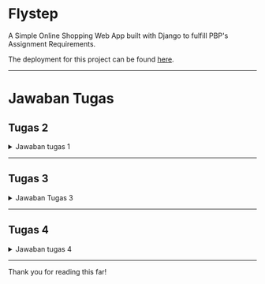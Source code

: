 # Flystep
A Simple Online Shopping Web App built with Django to fulfill PBP's Assignment Requirements.

The deployment for this project can be found [here](https://vincent-valentino-flystep.pbp.cs.ui.ac.id).

---

# Jawaban Tugas

## Tugas 2

<details>
<summary>Jawaban tugas 1</summary>

### 1. Cara penyelesaian checklist
- Menentukan tema kecil, akhirnya menetapkan tema kecil pada pakaian dan sepatu dalam olahraga.
- Membuat sebuah directory baru, disini saya beri nama flystep, sama dengan nama project yang digunakan.
- Inisialisasi git di root project ini
- Inisialisasi virtual env menggunakan venv (di root project ini juga)
- Copy .gitignore dan requirements.txt dari project tutorial, karena isi kedua file ini seharusnya serupa, dan tidak terlalu penting (untuk pembelajaran).
- Membaca beberapa docs dari UI library yang menyediakan CDN untuk penggunaan langsung, memutuskan untuk memilih daisyui karena mudah.
- Start django project, pada root directory project ini, dengan nama yang sama dengan nama directory project ini.
- Start django app, dengan nama main sesuai keperluan soal dan konvensi.
- Menambahkan sebuah model sesuai keperluan soal ditambahkan stok, created, dan updated at (sering digunakan, ini utk future proof)
- Membuat sebuah template baru di dalam aplikasi main dan mencoba menggunakannya melalui penambahan fungsi render_main pada views.py dan inklusi path tersebut pada main.urls, dan registrasi pada flystep.urls.
- Register model pada main.admin, namun tidak berhasil, menemukan referensi dari stackoverflow, mengganti `admin.register(Product)` menjadi `admin.site.register(Product)`.
- Menambahkan produk melalui django admin (pada sqlite).
- Menambahkan context pada fungsi render_main dan menambahkan penggunaannya pada template main.html.
- Mengubah theme yang digunakan pada template main.html
- Menambahkan beberapa product melalui `python manage.py shell` di PWS.
- Walaupun app benar, sadar kesalahan pengerjaan jawaban tugas di readme ini (Harusnya ganjil 2026, malah kerjain ganjil 2025)
  ![Absolute Cinema](https://encrypted-tbn0.gstatic.com/images?q=tbn:ANd9GcR4q50jB9MY5kkcSh7NUSn1tb8P0Te86aRU5A&s)
- Revisi Jawaban dalam Readme ini

### 2. Bagan lifecycle request dalam Django

![Bagan Lifecycle Request dalam Django](./assets/tugas1/bagan-soal2.png)

Django menganut arsitektur MTV (Model Template View). Intinya suatu request akan diroute oleh file `urls.py` ke view yang sesuai, kemudian view tersebut dapat melakukan CRUD (Create Read Update Delete) (opsional) melalui model, dan dapat mengambil template yang diperlukan dan mempopulasinya sesuai dengan konteks yang diberikan dan keperluan template (opsional) sehingga menghasilkan suatu http response yang akan diterima oleh user.

### 3. Peran settings.py dalam proyek Django
seperti namanya, [settings.py](./flystep/settings.py) berisi berbagai pengaturan yang bersangkutan dengan aplikasi kita seperti installed apps, middleware, pengaturan behaviour aplikasi (allowed hosts, debug mode, dsb), database, i18n, logging, dan banyak lainnya. Intinya file ini berguna dalam pengaturan perilaku aplikasi secara keseluruhan.

### 4. Cara kerja migrasi Django
Migrasi dalam konteks ini adalah sebuah cara untuk melakukan update kepada schema database kita mengikuti model yang ada. Tentunya setiap kali kita melakukan update pada model kita, migrasi perlu dilakukan untuk sync schema database dan model kita. Dalam Django sendiri untuk melakukan migrasi, kita dapat menjalankan `python manage.py makemigrations` untuk membuat file migrasi yang diperlukan (umumnya dalam bentuk file sql, isinya berbagai macam perintah seperti alter, create, delete, dsb) dan `python manage.py migrate` untuk mengaplikasi migrasi tersebut kepada relational database kita. 

### 5. Alasan penggunaan Django pada PBP
Saya dapat mengemukakan beberapa asumsi untuk hal ini, seperti penggunaan bahasa yang sama, yakni python pada DDP 1, sehingga ketika mahasiswa berhadapan dengan PBP, setidaknya mahasiswa tidak perlu mempelajari bahasanya lagi dari awal, namun hanya perlu mempelajari toolsnya. Selain itu, opsi lain seperti laravel, dan php yang digunakan sebelumnya ditinggalkan berdasarkan konsiderasi tren pasar dan alasan keamanan. Namun menurut saya, terdapat banyak javascript framework yang lebih suitable untuk pbp dengan alasan teknologi yang lebih modern dan tren pasar yang semakin meningkat, seperti Nextjs, SvelteKit, Astro.

### 6. Feedback untuk asisten dosen tutorial sebelumnya
Sudah cukup baik, walaupun secara online, asisten dosen selalu tersedia di voice channel di discord dan sangat mudah mendapatkan bantuan apabila diperlukan. Dalam pengerjaan tutorial sebenarnya terlalu banyak yang diberikan kepada mahasiswa, sehingga kami seperti tinggal melakukan copy and paste terhadap dokumennya mengingat constraint waktu. Namun setelah dibaca kembali, saya rasa website pbp ini sangat informatif dan sangat dapat digunakan terutama dalam pembelajaran ulang.

</details>



---



## Tugas 3


<details>
<summary>Jawaban Tugas 3</summary>

### 1. Keperluan Data Delivery Dalam Implementasi Sebuah Platform
Suatu aplikasi memerlukan data delivery sebagai penyokong fungsionalitas tambahan, tanpa data delivery, suatu website hanya bisa menampilkan static page. Data delivery sangat diperlukan untuk melakukan CRUD pada aplikasi secara langsung, pengeksposan REST API untuk konsumsi eksternal dan lain-lain.

### 2. XML vs JSON sebagai response API
Dari opini dan pengetahuan saya secara pribadi, JSON dan XML cukup setara dalam pengiriman data, namun secara kecepatan dan densitas data JSON menang jauh dibandingkan XML. Untuk sebuah objek dalam representasi XML, dibutuhkan 2 kali panjang setiap nama key karena membutuhkan opening dan closing tag untuk setiap atribut, sedangkan untuk json sendiri, hanya diperlukan key value pair dalam bentuk yang mirip dengan javascript object(javascript object notation). Secara kecepatan, JSON lebih cepat dibanding XML karena struktur yang didukung lebih sederhana, namun dapat memenuhi mayoritas kebutuhan developer, selain itu JSON juga sebenarnya sangat mirip dengan JS, sehingga membuat para developer lebih familiar. Maka menurut saya, JSON lebih unggul.

### 3. Fungsi form.is_valid() dalam Django
Fungsi dari method is_valid sama seperti namanya, mengecek apakah sebuah form valid, jika input yang diberikan (umumnya dengan `Form(request.POST or None)`) merupakan data yang valid untuk form terkait. Selain itu, method ini juga melakukan validasi terhadap masukkan-masukkan yang ada untuk setiap kolom data yang muncul pada form tersebut dan akan mengembalikan error-error pada data tersebut jika ada (seperti validasi input yang harusnya angka, tanggal, radio button, dsb).

### 4. Kegunaan CSRF_TOKEN pada form di Django
Sesuai dengan kepanjangan CSRF yakni _cross site request forgery_, token ini ada untuk menghentikan penyerangan pada website kita dari website lain, yakni ketika website asing membuat sebuah post request ke website kita, jika seseorang masih logged in di website kita, maka tanpa csrf token, request jahat dari website asing tersebut dapat masuk ke website kita dan melakukan aksi sebagai user tersebut.

### 5. Cara Implementasi Checklist untuk Tugas 2
- Melakukan `git reset --hard` dan menghapus file2 yang dibuat pada demo
- Mengorganisir file asset dalam repo tugas ini untuk mengakomodir tugas-tugas berikutnya
- Menambahkan view untuk api xml dan json
- Menambahkan routing untuk view-view yang baru dibuat
- Menambahkan view dan route untuk pembuatan produk
- Menambahkan form untuk produk
- Menambahkan template `create_product.html`
- Menambahkan view, routing, serta template `details.html`
- Melakukan dokumentasi pemanggilan API pada route xml dan json


### 6. Feedback
-

### 7. Dokumentasi pemanggilan API XML dan JSON
![dokumentasi xml all](./assets/tugas2/postman-xml-all.png)
![dokumentasi xml single](./assets/tugas2/postman-xml-single.png)
![dokumentasi json all](./assets/tugas2/postman-json-all.png)
![dokumentasi json single](./assets/tugas2/postman-json-single.png)


</details>


---

## Tugas 4
<details>
<summary>Jawaban tugas 4</summary>

### 1. Django Authentication form beserta plus minusnya
Sebuah form built-in milik django untuk melakukan otentikasi terhadap user. Dengan adanya form ini, kita dapat dengan mudah membuat sebuah form baru, dengan `{{form.as_table}}` atau sebagainya. Form ini sepaket dengan model user dan registration form yang dimiliki django (berasal dari django.contrib.auth), semua ini membantu memudahkan pengembangan aplikasi, tetapi sangat mengorbankan fleksibilitas (seperti untuk menambahkan field dan mengubah UI).


### 2. Otentikasi vs Otorisasi
Otentikasi contohnya adalah seorang user login, berarti mencakup tentang proses verifikasi siapa user itu
Otoriasasi contohnya melalui decorator login_required, memastikan apakah seorang user memiliki izin yang cukup.

Adapun Django memberikan module `django.contrib.auth` untuk memudahkan kita. Otentikasi dapat dilakukan dengan menggunakan `AuthenticationForm` dan `UserCreationForm`, sedangkan otorisasi dapat digunakan dengan decorator seperti `login_required` maupun `permission_required(NAMA_PERMISSION)`.


### 3. Session vs Cookie dalam penyimpanan state
Data dalam session adalah data yang disimpan di dalam server dimana kita memiliki sessionIdnya, dan data dalam cookie adalah data yang ada dalam komputer kita dan dikirimkan setiap request menuju server. Umumnya session digunakan untuk data-data yang lebih sensitif dan cookie digunakan untuk data yang kurang sensitif, karena lebih rentan terkena serangan. 


### 4. Keamanan Cookies
Tidak aman tanpa pengaturan yang tepat, rentan terhadap XSS, CSRF, dkk. Django menyediakan beberapa pengaturan dalam `settings.py` untuk menghindari serangan-serangan ini, antara lain `SESSION_COOKIE_SECURE` dan `CSRF_COOKIE_SECURE`.


### 5. Checklist
- Memperbaiki error2 yang ada sebelumnya
- Membuat foreign relation ke user dari model product
- Membuat migrasi yang diperlukan dan melakukan migrasi
- Membuat view register, login, dan logout sambil membuat template yang diperlukan dari template2 sebelumnya
- Menambahkan cookie ketika login dan menghilangkannya ketika logout
- Menambahkan decorator login_required ke endpoint main dan create product.
- Menambahkan informasi tentang user di create product dan menambahkan informasi last login di main page.
- Menambahkan dummy product dan dummy user

</details>


---


Thank you for reading this far!


